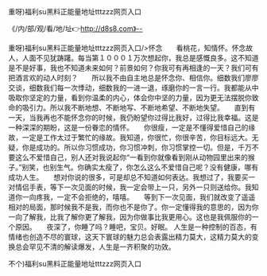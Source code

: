 重呀)福利su黑料正能量地址tttzzz网页入口

《/内/部/观/看/地/址👉http://d8s8.com》--

重呀)福利su黑料正能量地址tttzzz网页入口/>怀念　　看桃花，知情怀。怀念故人，人面不见犹踌躇。每当第１０００１万次想起你，我总是感慨良多。这不知道是不是好事，我也不知道未来如何？前景如何？你我可有再相逢的一天？我们可有把酒言欢的动人时刻？　　所以我不由自主地总是怀念你、相信你。细数我们廖廖交谈，细数我们每一次悸动，细数我的一进一退，琢磨你的一言一行。我都能从中吸取你坚定的力量，看到你温柔的内心，体会你中坚的力量，因为更无法摆脱你致命的吸引力。所以我不断地想、不断地写、不断地希望、不断地失望。　　直到有一天，当我再也不能怀念你的时候，我仍盼望你过得比我好，过得比我幸福。这是一种深深的期盼，这是一份眷恋的情怀。　　你很瘦，一定是不懂得爱惜自己的缘故，一定是工作太过于繁忙的缘故。我知道，你很忙，你很辛苦，你目标远大。无疑，你是成功的。所以你习惯成功，你习惯冲刺，你习惯掌控一切。但是，千万不要这么不爱惜自己，别人还对我说起你“一看到你就像看到刚从动物园里出来的猴子。”别笑，也别生气。你确实太瘦了，你怎么这么不爱惜自己呢？没有健康，哪有成功人生。　　想对你说的很多，可是却总不知道如何表达。我想过了，我要买一对情侣手表，等下一次见面的时候，我一定会带上一只，另外一只则送给你。我知道你一向疼我，一定不会拒绝的，嘻嘻。　　等到下一次见面，我们就改变了遥遥相对的局面，那时候我不是我，而你也不是你了。你一定懂得我的意思的，因为你一向了解我，比我了解你更了解我，因为你做事比我更用心。这也是我佩服你的一个原因。　　夜深了，你睡了吗？睡吧，宝贝。好眠。
人生是一种控制的百态，有情绪也创造不尽的寰球，这天下寰球的魅力总会表露出精力莫大，这精力莫大的变换总会罕见不清的解读爆发，人生是一齐积聚的功效。





不个)福利su黑料正能量地址tttzzz网页入口

